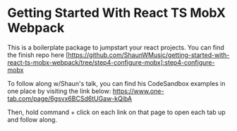 # Getting Started With React TS MobX Webpack
This is a boilerplate package to jumpstart your react projects. 
You can find the finish repo here [https://github.com/ShaunWMusic/getting-started-with-react-ts-mobx-webpack/tree/step4-configure-mobx]:step4-configure-mobx

To follow along w/Shaun's talk, you can find his CodeSandbox examples in one place by visiting the link below:
https://www.one-tab.com/page/6gsvx6BCSd6tUGaw-kQibA

Then, hold command + click on each link on that page to open each tab up and follow along.

